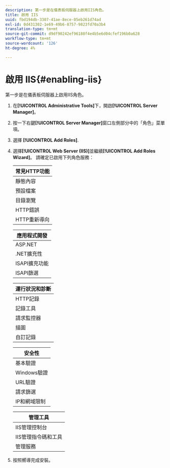 ```yaml
---
description: 第一步是在儀表板伺服器上啟用IIS角色。
title: 啟用 IIS
uuid: fbd194db-3307-41ae-8ece-05eb261d74ad
exl-id: 0d431302-1e69-49b6-8757-9823fd70a3b4
translation-type: tm+mt
source-git-commit: d9df90242ef96188f4e4b5e6d04cfef196b0a628
workflow-type: tm+mt
source-wordcount: '126'
ht-degree: 4%

---
```


# 啟用 IIS{#enabling-iis}

第一步是在儀表板伺服器上啟用IIS角色。

1. 在&#x200B;**[!UICONTROL Administrative Tools]**&#x200B;下，開啟&#x200B;**[!UICONTROL Server Manager]**。
1. 按一下右鍵&#x200B;**[!UICONTROL Server Manager]**&#x200B;窗口左側部分中的「角色」菜單項。
1. 選擇 **[!UICONTROL Add Roles]**.
1. 選擇&#x200B;**[!UICONTROL Web Server (IIS)]**&#x200B;並繼續&#x200B;**[!UICONTROL Add Roles Wizard]**。 請確定已啟用下列角色服務：

   | 常見HTTP功能 |
   |---|
   | 靜態內容 |
   | 預設檔案 |
   | 目錄瀏覽 |
   | HTTP錯誤 |
   | HTTP重新導向 |

   | 應用程式開發 |
   |---|
   | ASP.NET |
   | .NET擴充性 |
   | ISAPI擴充功能 |
   | ISAPI篩選 |

   | 運行狀況和診斷 |
   |---|
   | HTTP記錄 |
   | 記錄工具 |
   | 請求監控器 |
   | 描圖 |
   | 自訂記錄 |

   | 安全性 |
   |---|
   | 基本驗證 |
   | Windows驗證 |
   | URL驗證 |
   | 請求篩選 |
   | IP和網域限制 |

   | 管理工具 |
   |---|
   | IIS管理控制台 |
   | IIS管理指令碼和工具 |
   | 管理服務 |

1. 按照嚮導完成安裝。
